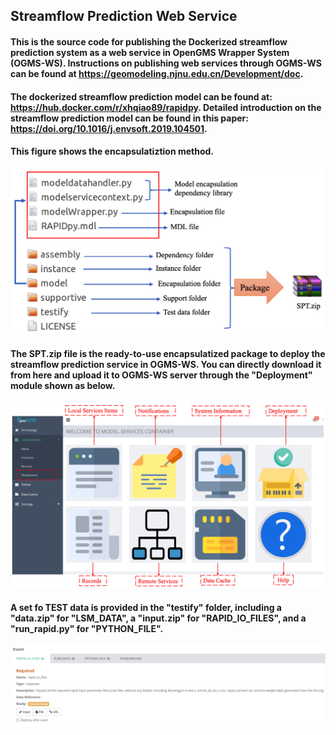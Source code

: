 ## Streamflow Prediction Web Service
#### This is the source code for publishing the Dockerized streamflow prediction system as a web service in OpenGMS Wrapper System (OGMS-WS). Instructions on publishing web services through OGMS-WS can be found at https://geomodeling.njnu.edu.cn/Development/doc.

#### The dockerized streamflow prediction model can be found at: https://hub.docker.com/r/xhqiao89/rapidpy. Detailed introduction on the streamflow prediction model can be found in this paper: https://doi.org/10.1016/j.envsoft.2019.104501.

#### This figure shows the encapsulatiztion method.
![alt text](https://github.com/xhqiao89/rapidpy_docker_opengms/blob/master/pics/2.png?raw=true)

#### The SPT.zip file is the ready-to-use encapsulatized package to deploy the streamflow prediction service in OGMS-WS. You can directly download it from here and upload it to OGMS-WS server through the "Deployment" module shown as below.
![alt text](https://github.com/xhqiao89/rapidpy_docker_opengms/blob/master/pics/1.png?raw=true)

#### A set fo TEST data is provided in the "testify" folder, including a "data.zip" for "LSM_DATA", a "input.zip" for "RAPID_IO_FILES", and a "run_rapid.py" for "PYTHON_FILE". 
![alt text](https://github.com/xhqiao89/rapidpy_docker_opengms/blob/master/pics/InputsOutputs.png?raw=true)
